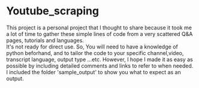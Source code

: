 # Youtube_scraping

This project is a personal project that I thought to share because it took me a lot of time to gather these simple lines of code from a very scattered Q&A pages, tutorials and languages.   
It's not ready for direct use. So, You will need to have a knowledge of python beforhand, and to tailor the code to your specific channel,video, transcript language, output type ...etc. However, I hope I made it as easy as possible by including detailed comments and links to refer to when needed.  
I included the folder 'sample_output' to show you what to expect as an output.
